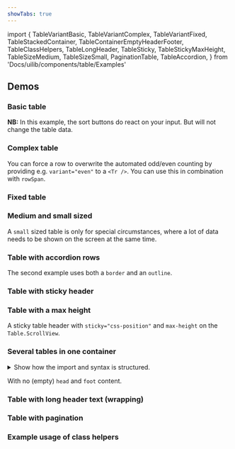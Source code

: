 ```yaml
---
showTabs: true
---
```


import {
TableVariantBasic,
TableVariantComplex,
TableVariantFixed,
TableStackedContainer,
TableContainerEmptyHeaderFooter,
TableClassHelpers,
TableLongHeader,
TableSticky,
TableStickyMaxHeight,
TableSizeMedium,
TableSizeSmall,
PaginationTable,
TableAccordion,
} from 'Docs/uilib/components/table/Examples'

## Demos

### Basic table

**NB:** In this example, the sort buttons do react on your input. But will not change the table data.

<TableVariantBasic />

### Complex table

You can force a row to overwrite the automated odd/even counting by providing e.g. `variant="even"` to a `<Tr />`. You can use this in combination with `rowSpan`.

<TableVariantComplex />

### Fixed table

<TableVariantFixed />

### Medium and small sized

<TableSizeMedium />

A `small` sized table is only for special circumstances, where a lot of data needs to be shown on the screen at the same time.

<TableSizeSmall />

### Table with accordion rows

The second example uses both a `border` and an `outline`.

<TableAccordion />

### Table with sticky header

<TableSticky />

### Table with a max height

A sticky table header with `sticky="css-position"` and `max-height` on the `Table.ScrollView`.

<TableStickyMaxHeight />

### Several tables in one container

<details>
  <summary class="dnb-p">
    Show how the import and syntax is structured.
  </summary>

```jsx
import TableContainer from '@dnb/eufemia/components/table/TableContainer'
render(
  <TableContainer>
    <TableContainer.Head>
      <H2>Heading</H2>
    </TableContainer.Head>

    <TableContainer.Body>
      <Table />
      <Table />
    </TableContainer.Body>

    <TableContainer.Foot>
      <P>Footer</P>
    </TableContainer.Foot>
  </TableContainer>
)
```

</details>

<TableStackedContainer />

With no (empty) `head` and `foot` content.

<TableContainerEmptyHeaderFooter />

### Table with long header text (wrapping)

<TableLongHeader />

### Table with pagination

<PaginationTable />

### Example usage of class helpers

<TableClassHelpers />
